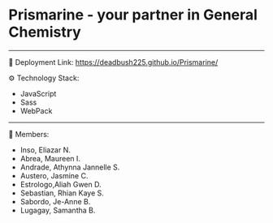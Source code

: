 # Prismarine - your partner in General Chemistry

--- 

🚀 Deployment Link: https://deadbush225.github.io/Prismarine/

⚙ Technology Stack:
  - JavaScript
  - Sass
  - WebPack

---
🧔 Members:
- Inso, Eliazar N.
- Abrea, Maureen I.
- Andrade, Athynna Jannelle S.
- Austero, Jasmine C.
- Estrologo,Aliah Gwen D.
- Sebastian, Rhian Kaye S.
- Sabordo, Je-Anne B.
- Lugagay, Samantha B.
